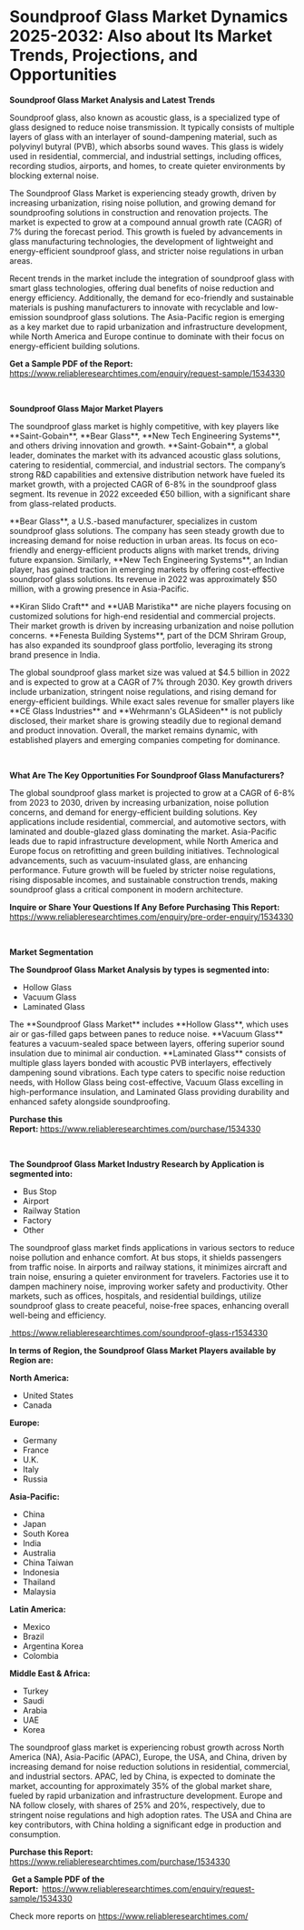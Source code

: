 <p><h1>Soundproof Glass Market Dynamics 2025-2032: Also about Its Market Trends, Projections, and Opportunities</h1></p><p><strong>Soundproof Glass Market Analysis and Latest Trends</strong></p>
<p><p>Soundproof glass, also known as acoustic glass, is a specialized type of glass designed to reduce noise transmission. It typically consists of multiple layers of glass with an interlayer of sound-dampening material, such as polyvinyl butyral (PVB), which absorbs sound waves. This glass is widely used in residential, commercial, and industrial settings, including offices, recording studios, airports, and homes, to create quieter environments by blocking external noise.</p><p>The Soundproof Glass Market is experiencing steady growth, driven by increasing urbanization, rising noise pollution, and growing demand for soundproofing solutions in construction and renovation projects. The market is expected to grow at a compound annual growth rate (CAGR) of 7% during the forecast period. This growth is fueled by advancements in glass manufacturing technologies, the development of lightweight and energy-efficient soundproof glass, and stricter noise regulations in urban areas.</p><p>Recent trends in the market include the integration of soundproof glass with smart glass technologies, offering dual benefits of noise reduction and energy efficiency. Additionally, the demand for eco-friendly and sustainable materials is pushing manufacturers to innovate with recyclable and low-emission soundproof glass solutions. The Asia-Pacific region is emerging as a key market due to rapid urbanization and infrastructure development, while North America and Europe continue to dominate with their focus on energy-efficient building solutions.</p></p>
<p><strong>Get a Sample PDF of the Report:&nbsp;</strong> <a href="https://www.reliableresearchtimes.com/enquiry/request-sample/1534330?utm_campaign=1940&utm_medium=2&utm_source=Github&utm_content=ia&utm_term=26012025&utm_id=soundproof-glass">https://www.reliableresearchtimes.com/enquiry/request-sample/1534330</a></p>
<p>&nbsp;</p>
<p><strong>Soundproof Glass Major Market Players</strong></p>
<p><p>The soundproof glass market is highly competitive, with key players like **Saint-Gobain**, **Bear Glass**, **New Tech Engineering Systems**, and others driving innovation and growth. **Saint-Gobain**, a global leader, dominates the market with its advanced acoustic glass solutions, catering to residential, commercial, and industrial sectors. The company’s strong R&D capabilities and extensive distribution network have fueled its market growth, with a projected CAGR of 6-8% in the soundproof glass segment. Its revenue in 2022 exceeded €50 billion, with a significant share from glass-related products.</p><p>**Bear Glass**, a U.S.-based manufacturer, specializes in custom soundproof glass solutions. The company has seen steady growth due to increasing demand for noise reduction in urban areas. Its focus on eco-friendly and energy-efficient products aligns with market trends, driving future expansion. Similarly, **New Tech Engineering Systems**, an Indian player, has gained traction in emerging markets by offering cost-effective soundproof glass solutions. Its revenue in 2022 was approximately $50 million, with a growing presence in Asia-Pacific.</p><p>**Kiran Slido Craft** and **UAB Maristika** are niche players focusing on customized solutions for high-end residential and commercial projects. Their market growth is driven by increasing urbanization and noise pollution concerns. **Fenesta Building Systems**, part of the DCM Shriram Group, has also expanded its soundproof glass portfolio, leveraging its strong brand presence in India.</p><p>The global soundproof glass market size was valued at $4.5 billion in 2022 and is expected to grow at a CAGR of 7% through 2030. Key growth drivers include urbanization, stringent noise regulations, and rising demand for energy-efficient buildings. While exact sales revenue for smaller players like **CE Glass Industries** and **Wehrmann's GLASideen** is not publicly disclosed, their market share is growing steadily due to regional demand and product innovation. Overall, the market remains dynamic, with established players and emerging companies competing for dominance.</p></p>
<p>&nbsp;</p>
<p><strong>What Are The Key Opportunities For Soundproof Glass Manufacturers?</strong></p>
<p><p>The global soundproof glass market is projected to grow at a CAGR of 6-8% from 2023 to 2030, driven by increasing urbanization, noise pollution concerns, and demand for energy-efficient building solutions. Key applications include residential, commercial, and automotive sectors, with laminated and double-glazed glass dominating the market. Asia-Pacific leads due to rapid infrastructure development, while North America and Europe focus on retrofitting and green building initiatives. Technological advancements, such as vacuum-insulated glass, are enhancing performance. Future growth will be fueled by stricter noise regulations, rising disposable incomes, and sustainable construction trends, making soundproof glass a critical component in modern architecture.</p></p>
<p><strong>Inquire or Share Your Questions If Any Before Purchasing This Report:</strong> <a href="https://www.reliableresearchtimes.com/enquiry/pre-order-enquiry/1534330?utm_campaign=1940&utm_medium=2&utm_source=Github&utm_content=ia&utm_term=26012025&utm_id=soundproof-glass">https://www.reliableresearchtimes.com/enquiry/pre-order-enquiry/1534330</a></p>
<p>&nbsp;</p>
<p><strong>Market Segmentation</strong></p>
<p><strong>The Soundproof Glass Market Analysis by types is segmented into:</strong></p>
<p><ul><li>Hollow Glass</li><li>Vacuum Glass</li><li>Laminated Glass</li></ul></p>
<p><p>The **Soundproof Glass Market** includes **Hollow Glass**, which uses air or gas-filled gaps between panes to reduce noise. **Vacuum Glass** features a vacuum-sealed space between layers, offering superior sound insulation due to minimal air conduction. **Laminated Glass** consists of multiple glass layers bonded with acoustic PVB interlayers, effectively dampening sound vibrations. Each type caters to specific noise reduction needs, with Hollow Glass being cost-effective, Vacuum Glass excelling in high-performance insulation, and Laminated Glass providing durability and enhanced safety alongside soundproofing.</p></p>
<p><strong>Purchase this Report:&nbsp;</strong><a href="https://www.reliableresearchtimes.com/purchase/1534330?utm_campaign=1940&utm_medium=2&utm_source=Github&utm_content=ia&utm_term=26012025&utm_id=soundproof-glass">https://www.reliableresearchtimes.com/purchase/1534330</a></p>
<p>&nbsp;</p>
<p><strong>The Soundproof Glass Market Industry Research by Application is segmented into:</strong></p>
<p><ul><li>Bus Stop</li><li>Airport</li><li>Railway Station</li><li>Factory</li><li>Other</li></ul></p>
<p><p>The soundproof glass market finds applications in various sectors to reduce noise pollution and enhance comfort. At bus stops, it shields passengers from traffic noise. In airports and railway stations, it minimizes aircraft and train noise, ensuring a quieter environment for travelers. Factories use it to dampen machinery noise, improving worker safety and productivity. Other markets, such as offices, hospitals, and residential buildings, utilize soundproof glass to create peaceful, noise-free spaces, enhancing overall well-being and efficiency.</p></p>
<p><a href="https://www.reliableresearchtimes.com/soundproof-glass-r1534330?utm_campaign=1940&utm_medium=2&utm_source=Github&utm_content=ia&utm_term=26012025&utm_id=soundproof-glass">&nbsp;https://www.reliableresearchtimes.com/soundproof-glass-r1534330</a></p>
<p><strong>In terms of Region, the Soundproof Glass Market Players available by Region are:</strong></p>
<p>
    <p> <strong> North America: </strong>
        <ul>
            <li>United States</li>
            <li>Canada</li>
        </ul>
        </p> 
    <p> <strong> Europe: </strong>
        <ul>
            <li>Germany</li>
            <li>France</li>
            <li>U.K.</li>
            <li>Italy</li>
            <li>Russia</li>
        </ul>
        </p> 
    <p> <strong> Asia-Pacific: </strong>
        <ul>
            <li>China</li>
            <li>Japan</li>
            <li>South Korea</li>
            <li>India</li>
            <li>Australia</li>
            <li>China Taiwan</li>
            <li>Indonesia</li>
            <li>Thailand</li>
            <li>Malaysia</li>
        </ul>
        </p> 
    <p> <strong> Latin America: </strong>
        <ul>
            <li>Mexico</li>
            <li>Brazil</li>
            <li>Argentina Korea</li>
            <li>Colombia</li>
        </ul>
        </p> 
    <p> <strong> Middle East & Africa: </strong>
        <ul>
            <li>Turkey</li>
            <li>Saudi</li>
            <li>Arabia</li>
            <li>UAE</li>
            <li>Korea</li>
        </ul>
    </p>
    </p>
<p><p>The soundproof glass market is experiencing robust growth across North America (NA), Asia-Pacific (APAC), Europe, the USA, and China, driven by increasing demand for noise reduction solutions in residential, commercial, and industrial sectors. APAC, led by China, is expected to dominate the market, accounting for approximately 35% of the global market share, fueled by rapid urbanization and infrastructure development. Europe and NA follow closely, with shares of 25% and 20%, respectively, due to stringent noise regulations and high adoption rates. The USA and China are key contributors, with China holding a significant edge in production and consumption.</p></p>
<p><strong>Purchase this Report: </strong><a href="https://www.reliableresearchtimes.com/purchase/1534330?utm_campaign=1940&utm_medium=2&utm_source=Github&utm_content=ia&utm_term=26012025&utm_id=soundproof-glass">https://www.reliableresearchtimes.com/purchase/1534330</a></p>
<p>&nbsp;<strong>Get a Sample PDF of the Report:&nbsp;&nbsp;</strong><a href="https://www.reliableresearchtimes.com/enquiry/request-sample/1534330?utm_campaign=1940&utm_medium=2&utm_source=Github&utm_content=ia&utm_term=26012025&utm_id=soundproof-glass">https://www.reliableresearchtimes.com/enquiry/request-sample/1534330</a></p>
<p><strong></strong></p>
<p>Check more reports on <a href="https://www.reliableresearchtimes.com/?utm_campaign=1940&utm_medium=2&utm_source=Github&utm_content=ia&utm_term=26012025&utm_id=soundproof-glass">https://www.reliableresearchtimes.com/</a></p>